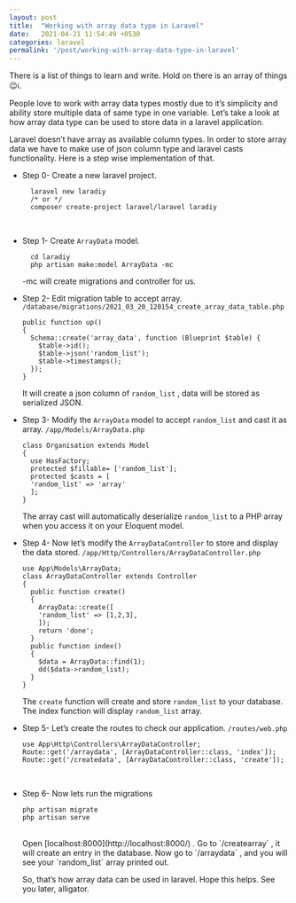 ```yaml
---
layout: post
title:  "Working with array data type in Laravel"
date:   2021-04-21 11:54:49 +0530
categories: laravel
permalink: '/post/working-with-array-data-type-in-laravel'
---
```


There is a list of things to learn and write. Hold on there is an array of things 😉ℹ️.

People love to work with array data types mostly due to it’s simplicity and ability store multiple data of same type in one variable. Let’s take a look at how array data type can be used to store data in a laravel application.

Laravel doesn’t have array as available column types. In order to store array data we have to make use of json column type and laravel casts functionality. Here is a step wise implementation of that.

- Step 0-
  Create a new laravel project.
  ```
    laravel new laradiy
    /* or */
    composer create-project laravel/laravel laradiy
  ```
  <br/>
- Step 1-
  Create `ArrayData` model.
  ```
    cd laradiy
    php artisan make:model ArrayData -mc
  ```
  -mc will create migrations and controller for us.
  <br/>
- Step 2-
  Edit migration table to accept array.
  `/database/migrations/2021_03_20_120154_create_array_data_table.php`
  ```
  public function up()
  {
    Schema::create('array_data', function (Blueprint $table) {
      $table->id();
      $table->json('random_list');
      $table->timestamps();
    });
  }
  ```
  It will create a json column of `random_list` , data will be stored as serialized JSON.
  <br/>
- Step 3-
  Modify the `ArrayData` model to accept `random_list` and cast it as array.
  `/app/Models/ArrayData.php`
  ```
  class Organisation extends Model
  {
    use HasFactory;
    protected $fillable= ['random_list'];
    protected $casts = [
    'random_list' => 'array'
    ];
  }
  ```
  The array cast will automatically deserialize `random_list` to a PHP array when you access it on your Eloquent model.
  <br/>
- Step 4-
  Now let’s modify the `ArrayDataController` to store and display the data stored.
  `/app/Http/Controllers/ArrayDataController.php`
  ```
  use App\Models\ArrayData;
  class ArrayDataController extends Controller
  {
    public function create()
    {
      ArrayData::create([
      'random_list' => [1,2,3],
      ]);
      return 'done';
    }
    public function index()
    {
      $data = ArrayData::find(1);
      dd($data->random_list);
    }
  }
  ```
  The `create` function will create and store `random_list` to your database. The index function will display `random_list` array.
  <br/>
- Step 5-
  Let’s create the routes to check our application.
  `/routes/web.php`
  ```
  use App\Http\Controllers\ArrayDataController;
  Route::get('/arraydata', [ArrayDataController::class, 'index']);
  Route::get('/createdata', [ArrayDataController::class, 'create']);
  ```
  <br/>
- Step 6-
  Now lets run the migrations
  ```
  php artisan migrate
  php artisan serve
  ```
  <br/>
  Open [localhost:8000](http://localhost:8000/) . Go to `/createarray` , it will create an entry in the database. Now go to `/arraydata` , and you will see your `random_list` array printed out.

  So, that’s how array data can be used in laravel. Hope this helps. See you later, alligator.
